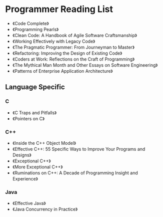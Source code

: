 # Programmer Reading List
* 《Code Complete》
* 《Programming Pearls》
* 《Clean Code: A Handbook of Agile Software Craftsmanship》
* 《Working Effectively with Legacy Code》
* 《The Pragmatic Programmer: From Journeyman to Master》
* 《Refactoring: Improving the Design of Existing Code》
* 《Coders at Work: Reflections on the Craft of Programming》
* 《The Mythical Man Month and Other Essays on Software Engineering》
* 《Patterns of Enterprise Application Architecture》

## Language Specific
### C
* 《C Traps and Pitfalls》
* 《Pointers on C》
### C++
* 《Inside the C++ Object Model》
* 《Effective C++: 55 Specific Ways to Improve Your Programs and Designs》
* 《Exceptional C++》
* 《More Exceptional C++》
* 《Ruminations on C++: A Decade of Programming Insight and Experience》
### Java
* 《Effective Java》
* 《Java Concurrency in Practice》
